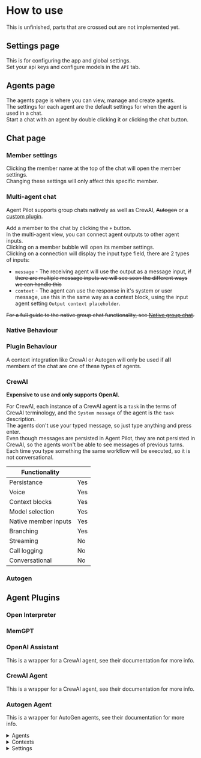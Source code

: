 # How to use

This is unfinished, parts that are crossed out are not implemented yet.

## Settings page

This is for configuring the app and global settings.
<br>Set your api keys and configure models in the `API` tab.

## Agents page

The agents page is where you can view, manage and create agents.
<br>The settings for each agent are the default settings for when the agent is used in a chat.
<br>Start a chat with an agent by double clicking it or clicking the chat button.

## Chat page

### Member settings

Clicking the member name at the top of the chat will open the member settings.
<br>Changing these settings will only affect this specific member.

### Multi-agent chat

Agent Pilot supports group chats natively as well as CrewAI, ~~Autogen~~ or a [custom plugin]().

Add a member to the chat by clicking the `+` button.
<br>In the multi-agent view, you can connect agent outputs to other agent inputs.
<br>Clicking on a member bubble will open its member settings.
<br>Clicking on a connection will display the input type field, there are 2 types of inputs:
- `message` - The receiving agent will use the output as a message input, ~~if there are multiple message inputs we will see soon the different ways we can handle this~~
- `context` - The agent can use the response in it's system or user message, use this in the same way as a context block, using the input agent setting `Output context placeholder`.

~~For a full guide to the native group chat functionality, see [Native group chat](#native-group-chat).~~

### Native Behaviour


### Plugin Behaviour

A context integration like CrewAI or Autogen will only be used if **all** members of the chat are one of these types of agents.

### CrewAI

<b>Expensive to use and only supports OpenAI.</b>

For CrewAI, each instance of a CrewAI agent is a `task` in the terms of CrewAI terminology, and the `System message` of the agent is the `task` description.
<br>The agents don't use your typed message, so just type anything and press enter.
<br>Even though messages are persisted in Agent Pilot, they are not persisted in CrewAI, so the agents won't be able to see messages of previous turns.
<br>Each time you type something the same workflow will be executed, so it is not conversational.

| Functionality        |           |
|----------------------|-----------|
| Persistance          | Yes       |
| Voice                | Yes       |
| Context blocks       | Yes       |
| Model selection      | Yes       |
| Native member inputs | Yes       |
| Branching            | Yes       |
| Streaming            | No        |
| Call logging         | No        |
| Conversational       | No        |




### Autogen

## Agent Plugins

### Open Interpreter

### MemGPT

### OpenAI Assistant

This is a wrapper for a CrewAI agent, see their documentation for more info.

### CrewAI Agent

This is a wrapper for a CrewAI agent, see their documentation for more info.

### Autogen Agent

This is a wrapper for AutoGen agents, see their documentation for more info.



<details>
<summary>Agents</summary>
<details>
<summary> - Agent settings</summary>

</details>
</details>

<details>
<summary>Contexts</summary>

</details>

<details>
<summary>Settings</summary>

</details>